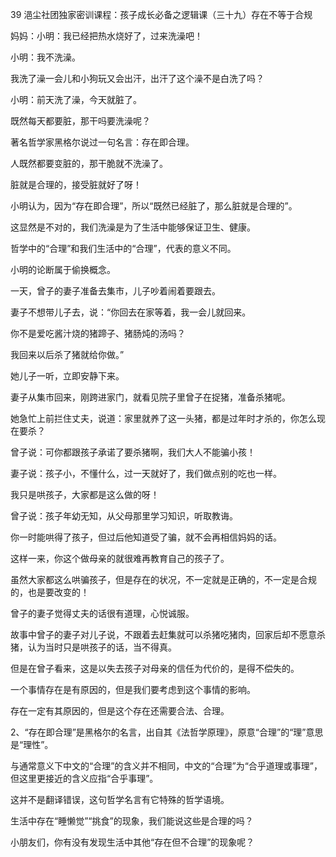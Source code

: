 39 浥尘社团独家密训课程：孩子成长必备之逻辑课（三十九）存在不等于合规



妈妈：小明：我已经把热水烧好了，过来洗澡吧！

小明：我不洗澡。

我洗了澡一会儿和小狗玩又会出汗，出汗了这个澡不是白洗了吗？



小明：前天洗了澡，今天就脏了。

既然每天都要脏，那干吗要洗澡呢？



著名哲学家黑格尔说过一句名言：存在即合理。

人既然都要变脏的，那干脆就不洗澡了。

脏就是合理的，接受脏就好了呀！



小明认为，因为“存在即合理”，所以“既然已经脏了，那么脏就是合理的”。

这显然是不对的，我们洗澡是为了生活中能够保证卫生、健康。



哲学中的“合理”和我们生活中的“合理”，代表的意义不同。

小明的论断属于偷换概念。



一天，曾子的妻子准备去集市，儿子吵着闹着要跟去。

妻子不想带儿子去，说：“你回去在家等着，我一会儿就回来。

你不是爱吃酱汁烧的猪蹄子、猪肠炖的汤吗？

我回来以后杀了猪就给你做。”

她儿子一听，立即安静下来。



妻子从集市回来，刚跨进家门，就看见院子里曾子在捉猪，准备杀猪呢。

她急忙上前拦住丈夫，说道：家里就养了这一头猪，都是过年时才杀的，你怎么现在要杀？

曾子说：可你都跟孩子承诺了要杀猪啊，我们大人不能骗小孩！

妻子说：孩子小，不懂什么，过一天就好了，我们做点别的吃也一样。

我只是哄孩子，大家都是这么做的呀！

曾子说：孩子年幼无知，从父母那里学习知识，听取教诲。

你一时能哄得了孩子，但过后他知道受了骗，就不会再相信妈妈的话。

这样一来，你这个做母亲的就很难再教育自己的孩子了。

虽然大家都这么哄骗孩子，但是存在的状况，不一定就是正确的，不一定是合规的，也是要改变的！

曾子的妻子觉得丈夫的话很有道理，心悦诚服。



故事中曾子的妻子对儿子说，不跟着去赶集就可以杀猪吃猪肉，回家后却不愿意杀猪，认为当时只是哄孩子的话，当不得真。

但是在曾子看来，这是以失去孩子对母亲的信任为代价的，是得不偿失的。

一个事情存在是有原因的，但是我们要考虑到这个事情的影响。

存在一定有其原因的，但是这个存在还需要合法、合理。



2、“存在即合理”是黑格尔的名言，出自其《法哲学原理》，原意“合理”的“理”意思是“理性”。

与通常意义下中文的“合理”的含义并不相同，中文的“合理”为“合乎道理或事理”，但这里更接近的含义应指“合乎事理”。

这并不是翻译错误，这句哲学名言有它特殊的哲学语境。



生活中存在“睡懒觉”“挑食”的现象，我们能说这些是合理的吗？

小朋友们，你有没有发现生活中其他“存在但不合理”的现象呢？



